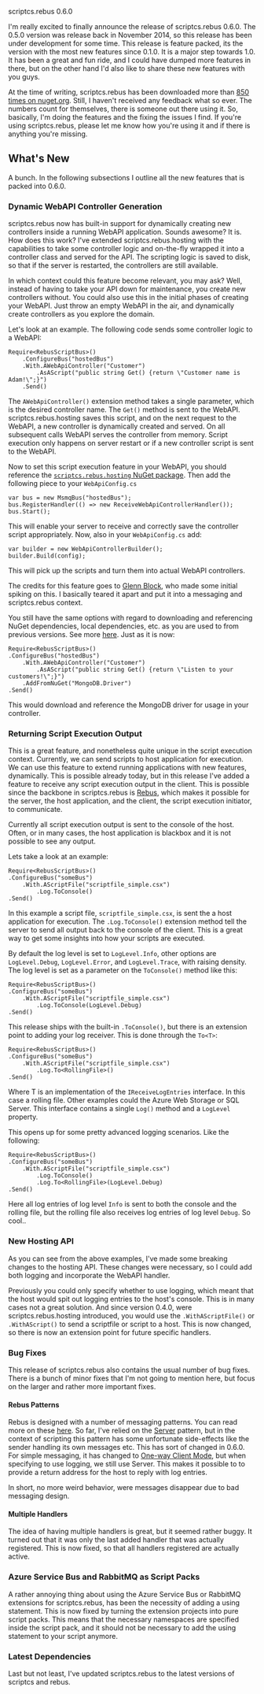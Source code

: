 scriptcs.rebus 0.6.0

I'm really excited to finally announce the release of scriptcs.rebus 0.6.0. The 0.5.0 version was release back in November 2014, so this release has been under development for some time. This release is feature packed, its the version with the most new features since 0.1.0. It is a major step towards 1.0. It has been a great and fun ride, and I could have dumped more features in there, but on the other hand I'd also like to share these new features with you guys.

At the time of writing, scriptcs.rebus has been downloaded more than [850 times on nuget.org](https://www.nuget.org/packages/ScriptCs.Rebus/). Still, I haven't received any feedback what so ever. The numbers count for themselves, there is someone out there using it. So, basically, I'm doing the features and the fixing the issues I find. If you're using scriptcs.rebus, please let me know how you're using it and if there is anything you're missing. 

## What's New
A bunch. In the following subsections I outline all the new features that is packed into 0.6.0.

### Dynamic WebAPI Controller Generation
scriptcs.rebus now has built-in support for dynamically creating new controllers inside a running WebAPI application. Sounds awesome? It is. How does this work? I've extended scriptcs.rebus.hosting with the capabilities to take some controller logic and on-the-fly wrapped it into a controller class and served for the API. The scripting logic is saved to disk, so that if the server is restarted, the controllers are still available.

In which context could this feature become relevant, you may ask? Well, instead of having to take your API down for maintenance, you create new controllers without. You could also use this in the initial phases of creating your WebAPI. Just throw an empty WebAPI in the air, and dynamically create controllers as you explore the domain.  

Let's look at an example. The following code sends some controller logic to a WebAPI:

	Require<RebusScriptBus>()
		.ConfigureBus("hostedBus")
		.With.AWebApiController("Customer")
			.AsAScript("public string Get() {return \"Customer name is Adam!\";}")
		.Send()

The `AWebApiController()` extension method takes a single parameter, which is the desired controller name. The `Get()` method is sent to the WebAPI. scriptcs.rebus.hosting saves this script, and on the next request to the WebAPI, a new controller is dynamically created and served. On all subsequent calls WebAPI serves the controller from memory. Script execution only happens on server restart or if a new controller script is sent to the WebAPI.

Now to set this script execution feature in your WebAPI, you should reference the [`scriptcs.rebus.hosting` NuGet package](https://www.nuget.org/packages/ScriptCs.Rebus.Hosting/). Then add the following piece to your `WebApiConfig.cs`

	var bus = new MsmqBus("hostedBus");
	bus.RegisterHandler(() => new ReceiveWebApiControllerHandler());
	bus.Start();

This will enable your server to receive and correctly save the controller script appropriately. Now, also in your `WebApiConfig.cs` add:

	var builder = new WebApiControllerBuilder();
	builder.Build(config);

This will pick up the scripts and turn them into actual WebAPI controllers. 

The credits for this feature goes to [Glenn Block](https://twitter.com/gblock), who made some initial spiking on this. I basically teared it apart and put it into a messaging and scriptcs.rebus context.

You still have the same options with regard to downloading and referencing NuGet dependencies, local dependencies, etc. as you are used to from previous versions. See more [here](https://github.com/scriptcs-contrib/scriptcs-rebus#sending-scripts-to-a-host). Just as it is now:

	Require<RebusScriptBus>()
	.ConfigureBus("hostedBus")
		.With.AWebApiController("Customer")
			.AsAScript("public string Get() {return \"Listen to your customers!\";}")
		.AddFromNuGet("MongoDB.Driver")
	.Send()

This would download and reference the MongoDB driver for usage in your controller.

### Returning Script Execution Output
This is a great feature, and nonetheless quite unique in the script execution context. Currently, we can send scripts to host application for execution. We can use this feature to extend running applications with new features, dynamically. This is possible already today, but in this release I've added a feature to receive any script execution output in the client. This is possible since the backbone in scriptcs.rebus is [Rebus](https://github.com/rebus-org/Rebus/), which makes it possible for the server, the host application, and the client, the script execution initiator, to communicate.

Currently all script execution output is sent to the console of the host. Often, or in many cases, the host application is blackbox and it is not possible to see any output.

Lets take a look at an example:

	Require<RebusScriptBus>()
	.ConfigureBus("someBus")
		.With.AScriptFile("scriptfile_simple.csx")
			.Log.ToConsole()
	.Send()

In this example a script file, `scriptfile_simple.csx`, is sent the a host application for execution. The `.Log.ToConsole()` extension method tell the server to send all output back to the console of the client. This is a great way to get some insights into how your scripts are executed.

By default the log level is set to `LogLevel.Info`, other options are `LogLevel.Debug`, `LogLevel.Error`, and `LogLevel.Trace`, with raising density. The log level is set as a parameter on the `ToConsole()` method like this:

	Require<RebusScriptBus>()
	.ConfigureBus("someBus")
		.With.AScriptFile("scriptfile_simple.csx")
			.Log.ToConsole(LogLevel.Debug)
	.Send()

This release ships with the built-in `.ToConsole()`, but there is an extension point to adding your log receiver. This is done through the `To<T>`:

	Require<RebusScriptBus>()
	.ConfigureBus("someBus")
		.With.AScriptFile("scriptfile_simple.csx")
			.Log.To<RollingFile>()
	.Send()

Where T is an implementation of the `IReceiveLogEntries` interface. In this case a rolling file. Other examples could the Azure Web Storage or SQL Server. This interface contains a single `Log()` method and a `LogLevel` property.

This opens up for some pretty advanced logging scenarios. Like the following:

	Require<RebusScriptBus>()
	.ConfigureBus("someBus")
		.With.AScriptFile("scriptfile_simple.csx")
			.Log.ToConsole()
			.Log.To<RollingFile>(LogLevel.Debug)
	.Send()

Here all log entries of log level `Info` is sent to both the console and the rolling file, but the rolling file also receives log entries of log level `Debug`. So cool..

### New Hosting API
As you can see from the above examples, I've made some breaking changes to the hosting API. These changes were necessary, so I could add both logging and incorporate the WebAPI handler. 

Previously you could only specify whether to use logging, which meant that the host would spit out logging entries to the host's console. This is in many cases not a great solution. And since version 0.4.0, were scriptcs.rebus.hosting introduced, you would use the `.WithAScriptFile()` or `.WithAScript()` to send a scriptfile or script to a host. This is now changed, so there is now an extension point for future specific handlers.   

### Bug Fixes
This release of scriptcs.rebus also contains the usual number of bug fixes. There is a bunch of minor fixes that I'm not going to mention here, but focus on the larger and rather more important fixes.

#### Rebus Patterns
Rebus is designed with a number of messaging patterns. You can read more on these [here](https://github.com/rebus-org/Rebus/wiki/Different-bus-modes). So far, I've relied on the [Server](https://github.com/rebus-org/Rebus/wiki/Different-bus-modes#server) pattern, but in the context of scripting this pattern has some unfortunate side-effects like the sender handling its own messages etc. This has sort of changed in 0.6.0. For simple messaging, it has changed to [One-way Client Mode](https://github.com/rebus-org/Rebus/wiki/Different-bus-modes#one-way-client-mode), but when specifying to use logging, we still use Server. This makes it possible to to provide a return address for the host to reply with log entries.

In short, no more weird behavior, were messages disappear due to bad messaging design.

#### Multiple Handlers
The idea of having multiple handlers is great, but it seemed rather buggy. It turned out that it was only the last added handler that was actually registered. This is now fixed, so that all handlers registered are actually active.

### Azure Service Bus and RabbitMQ as Script Packs
A rather annoying thing about using the Azure Service Bus or RabbitMQ extensions for scriptcs.rebus, has been the necessity of adding a using statement. This is now fixed by turning the extension projects into pure script packs. This means that the necessary namespaces are specified inside the script pack, and it should not be necessary to add the using statement to your script anymore. 

### Latest Dependencies
Last but not least, I've updated scriptcs.rebus to the latest versions of scriptcs and rebus.